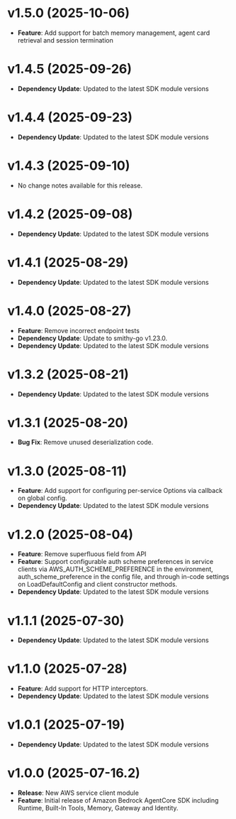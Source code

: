 # v1.5.0 (2025-10-06)

* **Feature**: Add support for batch memory management, agent card retrieval and session termination

# v1.4.5 (2025-09-26)

* **Dependency Update**: Updated to the latest SDK module versions

# v1.4.4 (2025-09-23)

* **Dependency Update**: Updated to the latest SDK module versions

# v1.4.3 (2025-09-10)

* No change notes available for this release.

# v1.4.2 (2025-09-08)

* **Dependency Update**: Updated to the latest SDK module versions

# v1.4.1 (2025-08-29)

* **Dependency Update**: Updated to the latest SDK module versions

# v1.4.0 (2025-08-27)

* **Feature**: Remove incorrect endpoint tests
* **Dependency Update**: Update to smithy-go v1.23.0.
* **Dependency Update**: Updated to the latest SDK module versions

# v1.3.2 (2025-08-21)

* **Dependency Update**: Updated to the latest SDK module versions

# v1.3.1 (2025-08-20)

* **Bug Fix**: Remove unused deserialization code.

# v1.3.0 (2025-08-11)

* **Feature**: Add support for configuring per-service Options via callback on global config.
* **Dependency Update**: Updated to the latest SDK module versions

# v1.2.0 (2025-08-04)

* **Feature**: Remove superfluous field from API
* **Feature**: Support configurable auth scheme preferences in service clients via AWS_AUTH_SCHEME_PREFERENCE in the environment, auth_scheme_preference in the config file, and through in-code settings on LoadDefaultConfig and client constructor methods.
* **Dependency Update**: Updated to the latest SDK module versions

# v1.1.1 (2025-07-30)

* **Dependency Update**: Updated to the latest SDK module versions

# v1.1.0 (2025-07-28)

* **Feature**: Add support for HTTP interceptors.
* **Dependency Update**: Updated to the latest SDK module versions

# v1.0.1 (2025-07-19)

* **Dependency Update**: Updated to the latest SDK module versions

# v1.0.0 (2025-07-16.2)

* **Release**: New AWS service client module
* **Feature**: Initial release of Amazon Bedrock AgentCore SDK including Runtime, Built-In Tools, Memory, Gateway and Identity.

